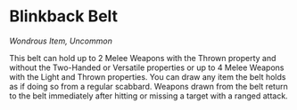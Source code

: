 # Blinkback Belt
*Wondrous Item, Uncommon*

This belt can hold up to 2 Melee Weapons with the Thrown property and without the Two-Handed or Versatile properties or up to 4 Melee Weapons with the Light and Thrown properties. You can draw any item the belt holds as if doing so from a regular scabbard. Weapons drawn from the belt return to the belt immediately after hitting or missing a target with a ranged attack.